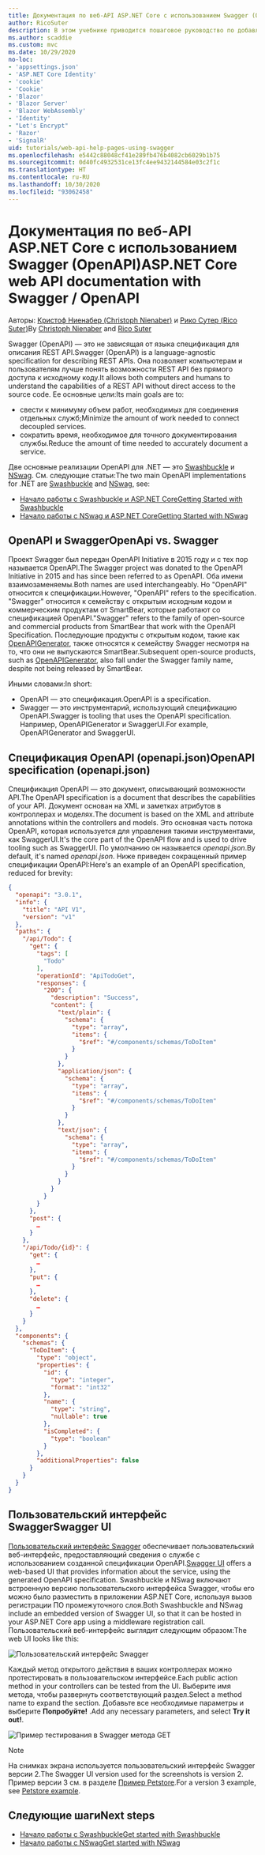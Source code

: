 ```yaml
---
title: Документация по веб-API ASP.NET Core с использованием Swagger (OpenAPI)
author: RicoSuter
description: В этом учебнике приводится пошаговое руководство по добавлению Swagger для составления документации и страниц справки к приложению веб-API.
ms.author: scaddie
ms.custom: mvc
ms.date: 10/29/2020
no-loc:
- 'appsettings.json'
- 'ASP.NET Core Identity'
- 'cookie'
- 'Cookie'
- 'Blazor'
- 'Blazor Server'
- 'Blazor WebAssembly'
- 'Identity'
- "Let's Encrypt"
- 'Razor'
- 'SignalR'
uid: tutorials/web-api-help-pages-using-swagger
ms.openlocfilehash: e5442c88048cf41e289fb476b4082cb6029b1b75
ms.sourcegitcommit: 0d40fc4932531ce13fc4ee9432144584e03c2f1c
ms.translationtype: HT
ms.contentlocale: ru-RU
ms.lasthandoff: 10/30/2020
ms.locfileid: "93062458"
---
```

# <a name="aspnet-core-web-api-documentation-with-swagger--openapi"></a><span data-ttu-id="59495-103">Документация по веб-API ASP.NET Core с использованием Swagger (OpenAPI)</span><span class="sxs-lookup"><span data-stu-id="59495-103">ASP.NET Core web API documentation with Swagger / OpenAPI</span></span>

<span data-ttu-id="59495-104">Авторы: [Кристоф Ниенабер (Christoph Nienaber)](https://twitter.com/zuckerthoben) и [Рико Сутер (Rico Suter)](https://blog.rsuter.com/)</span><span class="sxs-lookup"><span data-stu-id="59495-104">By [Christoph Nienaber](https://twitter.com/zuckerthoben) and [Rico Suter](https://blog.rsuter.com/)</span></span>

<span data-ttu-id="59495-105">Swagger (OpenAPI) — это не зависящая от языка спецификация для описания REST API.</span><span class="sxs-lookup"><span data-stu-id="59495-105">Swagger (OpenAPI) is a language-agnostic specification for describing REST APIs.</span></span> <span data-ttu-id="59495-106">Она позволяет компьютерам и пользователям лучше понять возможности REST API без прямого доступа к исходному коду.</span><span class="sxs-lookup"><span data-stu-id="59495-106">It allows both computers and humans to understand the capabilities of a REST API without direct access to the source code.</span></span> <span data-ttu-id="59495-107">Ее основные цели:</span><span class="sxs-lookup"><span data-stu-id="59495-107">Its main goals are to:</span></span>

* <span data-ttu-id="59495-108">свести к минимуму объем работ, необходимых для соединения отдельных служб;</span><span class="sxs-lookup"><span data-stu-id="59495-108">Minimize the amount of work needed to connect decoupled services.</span></span>
* <span data-ttu-id="59495-109">сократить время, необходимое для точного документирования службы.</span><span class="sxs-lookup"><span data-stu-id="59495-109">Reduce the amount of time needed to accurately document a service.</span></span>

<span data-ttu-id="59495-110">Две основные реализации OpenAPI для .NET — это [Swashbuckle](https://github.com/domaindrivendev/Swashbuckle.AspNetCore) и [NSwag](https://github.com/RicoSuter/NSwag). См. следующие статьи:</span><span class="sxs-lookup"><span data-stu-id="59495-110">The two main OpenAPI implementations for .NET are [Swashbuckle](https://github.com/domaindrivendev/Swashbuckle.AspNetCore) and [NSwag](https://github.com/RicoSuter/NSwag), see:</span></span>

* [<span data-ttu-id="59495-111">Начало работы с Swashbuckle и ASP.NET Core</span><span class="sxs-lookup"><span data-stu-id="59495-111">Getting Started with Swashbuckle</span></span>](xref:tutorials/get-started-with-swashbuckle)
* [<span data-ttu-id="59495-112">Начало работы с NSwag и ASP.NET Core</span><span class="sxs-lookup"><span data-stu-id="59495-112">Getting Started with NSwag</span></span>](xref:tutorials/get-started-with-nswag)

## <a name="openapi-vs-swagger"></a><span data-ttu-id="59495-113">OpenAPI и Swagger</span><span class="sxs-lookup"><span data-stu-id="59495-113">OpenApi vs. Swagger</span></span>

<span data-ttu-id="59495-114">Проект Swagger был передан OpenAPI Initiative в 2015 году и с тех пор называется OpenAPI.</span><span class="sxs-lookup"><span data-stu-id="59495-114">The Swagger project was donated to the OpenAPI Initiative in 2015 and has since been referred to as OpenAPI.</span></span> <span data-ttu-id="59495-115">Оба имени взаимозаменяемы.</span><span class="sxs-lookup"><span data-stu-id="59495-115">Both names are used interchangeably.</span></span> <span data-ttu-id="59495-116">Но "OpenAPI" относится к спецификации.</span><span class="sxs-lookup"><span data-stu-id="59495-116">However, "OpenAPI" refers to the specification.</span></span> <span data-ttu-id="59495-117">"Swagger" относится к семейству с открытым исходным кодом и коммерческим продуктам от SmartBear, которые работают со спецификацией OpenAPI.</span><span class="sxs-lookup"><span data-stu-id="59495-117">"Swagger" refers to the family of open-source and commercial products from SmartBear that work with the OpenAPI Specification.</span></span> <span data-ttu-id="59495-118">Последующие продукты с открытым кодом, такие как [OpenAPIGenerator](https://github.com/OpenAPITools/openapi-generator), также относятся к семейству Swagger несмотря на то, что они не выпускаются SmartBear.</span><span class="sxs-lookup"><span data-stu-id="59495-118">Subsequent open-source products, such as [OpenAPIGenerator](https://github.com/OpenAPITools/openapi-generator), also fall under the Swagger family name, despite not being released by SmartBear.</span></span>

<span data-ttu-id="59495-119">Иными словами:</span><span class="sxs-lookup"><span data-stu-id="59495-119">In short:</span></span>

* <span data-ttu-id="59495-120">OpenAPI — это спецификация.</span><span class="sxs-lookup"><span data-stu-id="59495-120">OpenAPI is a specification.</span></span>
* <span data-ttu-id="59495-121">Swagger — это инструментарий, использующий спецификацию OpenAPI.</span><span class="sxs-lookup"><span data-stu-id="59495-121">Swagger is tooling that uses the OpenAPI specification.</span></span> <span data-ttu-id="59495-122">Например, OpenAPIGenerator и SwaggerUI.</span><span class="sxs-lookup"><span data-stu-id="59495-122">For example, OpenAPIGenerator and SwaggerUI.</span></span>

## <a name="openapi-specification-openapijson"></a><span data-ttu-id="59495-123">Спецификация OpenAPI (openapi.json)</span><span class="sxs-lookup"><span data-stu-id="59495-123">OpenAPI specification (openapi.json)</span></span>

<span data-ttu-id="59495-124">Спецификация OpenAPI — это документ, описывающий возможности API.</span><span class="sxs-lookup"><span data-stu-id="59495-124">The OpenAPI specification is a document that describes the capabilities of your API.</span></span> <span data-ttu-id="59495-125">Документ основан на XML и заметках атрибутов в контроллерах и моделях.</span><span class="sxs-lookup"><span data-stu-id="59495-125">The document is based on the XML and attribute annotations within the controllers and models.</span></span> <span data-ttu-id="59495-126">Это основная часть потока OpenAPI, которая используется для управления такими инструментами, как SwaggerUI.</span><span class="sxs-lookup"><span data-stu-id="59495-126">It's the core part of the OpenAPI flow and is used to drive tooling such as SwaggerUI.</span></span> <span data-ttu-id="59495-127">По умолчанию он называется *openapi.json*.</span><span class="sxs-lookup"><span data-stu-id="59495-127">By default, it's named *openapi.json*.</span></span> <span data-ttu-id="59495-128">Ниже приведен сокращенный пример спецификации OpenAPI:</span><span class="sxs-lookup"><span data-stu-id="59495-128">Here's an example of an OpenAPI specification, reduced for brevity:</span></span>

```json
{
  "openapi": "3.0.1",
  "info": {
    "title": "API V1",
    "version": "v1"
  },
  "paths": {
    "/api/Todo": {
      "get": {
        "tags": [
          "Todo"
        ],
        "operationId": "ApiTodoGet",
        "responses": {
          "200": {
            "description": "Success",
            "content": {
              "text/plain": {
                "schema": {
                  "type": "array",
                  "items": {
                    "$ref": "#/components/schemas/ToDoItem"
                  }
                }
              },
              "application/json": {
                "schema": {
                  "type": "array",
                  "items": {
                    "$ref": "#/components/schemas/ToDoItem"
                  }
                }
              },
              "text/json": {
                "schema": {
                  "type": "array",
                  "items": {
                    "$ref": "#/components/schemas/ToDoItem"
                  }
                }
              }
            }
          }
        }
      },
      "post": {
        …
      }
    },
    "/api/Todo/{id}": {
      "get": {
        …
      },
      "put": {
        …
      },
      "delete": {
        …
      }
    }
  },
  "components": {
    "schemas": {
      "ToDoItem": {
        "type": "object",
        "properties": {
          "id": {
            "type": "integer",
            "format": "int32"
          },
          "name": {
            "type": "string",
            "nullable": true
          },
          "isCompleted": {
            "type": "boolean"
          }
        },
        "additionalProperties": false
      }
    }
  }
}
```

## <a name="swagger-ui"></a><span data-ttu-id="59495-129">Пользовательский интерфейс Swagger</span><span class="sxs-lookup"><span data-stu-id="59495-129">Swagger UI</span></span>

<span data-ttu-id="59495-130">[Пользовательский интерфейс Swagger](https://swagger.io/swagger-ui/) обеспечивает пользовательский веб-интерфейс, предоставляющий сведения о службе с использованием созданной спецификации OpenAPI.</span><span class="sxs-lookup"><span data-stu-id="59495-130">[Swagger UI](https://swagger.io/swagger-ui/) offers a web-based UI that provides information about the service, using the generated OpenAPI specification.</span></span> <span data-ttu-id="59495-131">Swashbuckle и NSwag включают встроенную версию пользовательского интерфейса Swagger, чтобы его можно было разместить в приложении ASP.NET Core, используя вызов регистрации ПО промежуточного слоя.</span><span class="sxs-lookup"><span data-stu-id="59495-131">Both Swashbuckle and NSwag include an embedded version of Swagger UI, so that it can be hosted in your ASP.NET Core app using a middleware registration call.</span></span> <span data-ttu-id="59495-132">Пользовательский веб-интерфейс выглядит следующим образом:</span><span class="sxs-lookup"><span data-stu-id="59495-132">The web UI looks like this:</span></span>

![Пользовательский интерфейс Swagger](web-api-help-pages-using-swagger/_static/swagger-ui.png)

<span data-ttu-id="59495-134">Каждый метод открытого действия в ваших контроллерах можно протестировать в пользовательском интерфейсе.</span><span class="sxs-lookup"><span data-stu-id="59495-134">Each public action method in your controllers can be tested from the UI.</span></span> <span data-ttu-id="59495-135">Выберите имя метода, чтобы развернуть соответствующий раздел.</span><span class="sxs-lookup"><span data-stu-id="59495-135">Select a method name to expand the section.</span></span> <span data-ttu-id="59495-136">Добавьте все необходимые параметры и выберите **Попробуйте!** .</span><span class="sxs-lookup"><span data-stu-id="59495-136">Add any necessary parameters, and select **Try it out!**.</span></span>

![Пример тестирования в Swagger метода GET](web-api-help-pages-using-swagger/_static/get-try-it-out.png)

> [!NOTE]
> <span data-ttu-id="59495-138">На снимках экрана используется пользовательский интерфейс Swagger версии 2.</span><span class="sxs-lookup"><span data-stu-id="59495-138">The Swagger UI version used for the screenshots is version 2.</span></span> <span data-ttu-id="59495-139">Пример версии 3 см. в разделе [Пример Petstore](https://petstore.swagger.io/).</span><span class="sxs-lookup"><span data-stu-id="59495-139">For a version 3 example, see [Petstore example](https://petstore.swagger.io/).</span></span>

## <a name="next-steps"></a><span data-ttu-id="59495-140">Следующие шаги</span><span class="sxs-lookup"><span data-stu-id="59495-140">Next steps</span></span>

* [<span data-ttu-id="59495-141">Начало работы с Swashbuckle</span><span class="sxs-lookup"><span data-stu-id="59495-141">Get started with Swashbuckle</span></span>](xref:tutorials/get-started-with-swashbuckle)
* [<span data-ttu-id="59495-142">Начало работы с NSwag</span><span class="sxs-lookup"><span data-stu-id="59495-142">Get started with NSwag</span></span>](xref:tutorials/get-started-with-nswag)
